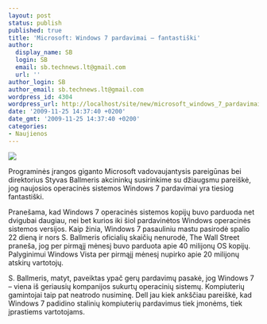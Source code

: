 ```yaml
---
layout: post
status: publish
published: true
title: 'Microsoft: Windows 7 pardavimai – fantastiški'
author:
  display_name: SB
  login: SB
  email: sb.technews.lt@gmail.com
  url: ''
author_login: SB
author_email: sb.technews.lt@gmail.com
wordpress_id: 4304
wordpress_url: http://localhost/site/new/microsoft_windows_7_pardavimai__fantastiski/
date: '2009-11-25 14:37:40 +0200'
date_gmt: '2009-11-25 14:37:40 +0200'
categories:
- Naujienos
---
```

<div class="imgright"><img src="http://t2.gstatic.com/images?q=tbn:ESim2shYGjFkmM:http://www.hardwareinsight.com/wp-content/uploads/2009/10/windows7_logo.jpg"  /></div>
<p>Programinės įrangos giganto Microsoft vadovaujantysis pareigūnas bei direktorius Styvas Ballmeris akcininkų susirinkime su džiaugsmu pareiškė, jog naujosios operacinės sistemos Windows 7 pardavimai yra tiesiog fantastiški.</p>
<p>Pranešama, kad Windows 7 operacinės sistemos kopijų buvo parduoda net dvigubai daugiau, nei bet kurios iki šiol pardavinėtos Windows operacinės sistemos versijos. Kaip žinia, Windows 7 pasauliniu mastu pasirodė spalio 22 dieną ir nors S. Ballmeris oficialių skaičių nenurodė, The Wall Street praneša, jog per pirmąjį mėnesį buvo parduota apie 40 milijonų OS kopijų. Palyginimui Windows Vista per pirmąjį mėnesį nupirko apie 20 milijonų atskirų vartotojų.</p>
<p>S. Ballmeris, matyt, paveiktas ypač gerų pardavimų pasakė, jog Windows 7 – viena iš geriausių kompanijos sukurtų operacinių sistemų. Kompiuterių gamintojai taip pat neatrodo nusiminę. Dell jau kiek ankščiau pareiškė, kad Windows 7 padidino stalinių kompiuterių pardavimus tiek įmonėms, tiek įprastiems vartotojams.<br /></p>
